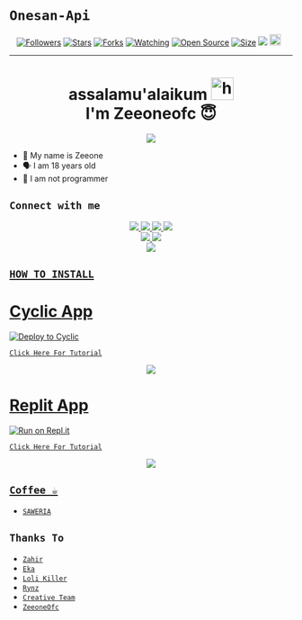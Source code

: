 # ```Onesan-Api```
<p align="center">
<a href="https://github.com/zeeone-ofc/followers"><img title="Followers" src="https://img.shields.io/github/followers/zeeone-ofc?color=red&style=flat-square"></a>
<a href="https://github.com/zeeone-ofc/api-mirip-lolhuman/stargazers/"><img title="Stars" src="https://img.shields.io/github/stars/zeeone-ofc/api-mirip-lolhuman?color=blue&style=flat-square"></a>
<a href="https://github.com/zeeone-ofc/api-mirip-lolhuman/network/members"><img title="Forks" src="https://img.shields.io/github/forks/zeeone-ofc/api-mirip-lolhuman?color=red&style=flat-square"></a>
<a href="https://github.com/zeeone-ofc/api-mirip-lolhuman/watchers"><img title="Watching" src="https://img.shields.io/github/watchers/zeeone-ofc/api-mirip-lolhuman?label=Watchers&color=blue&style=flat-square"></a>
<a href="https://github.com/zeeone-ofc/api-mirip-lolhuman"><img title="Open Source" src="https://badges.frapsoft.com/os/v2/open-source.svg?v=103"></a>
<a href="https://github.com/zeeone-ofc/api-mirip-lolhuman/"><img title="Size" src="https://img.shields.io/github/repo-size/zeeone-ofc/api-mirip-lolhuman?style=flat-square&color=green"></a>
<a href="https://hits.seeyoufarm.com"><img src="https://hits.seeyoufarm.com/api/count/incr/badge.svg?url=https%3A%2F%2Fgithub.com%2Fzeeone-ofc%2FRest-api-mirip-lolhuman&count_bg=%2379C83D&title_bg=%23555555&icon=probot.svg&icon_color=%2300FF6D&title=hits&edge_flat=false"/></a>
<a href="https://github.com/zeeone-ofc/api-mirip-lolhuman/graphs/commit-activity"><img height="20" src="https://img.shields.io/badge/Maintained%3F-yes-green.svg"></a>&nbsp;&nbsp;
</p>
<p align='center'>
    </p>

-------
<h1 align="center">assalamu'alaikum <img src="https://user-images.githubusercontent.com/1303154/88677602-1635ba80-d120-11ea-84d8-d263ba5fc3c0.gif" width="40px" alt="hi"><br>I'm Zeeoneofc 😇 </h1>
<p align="center">
  <img src="https://telegra.ph/file/5084b8b304e57794ed83c.jpg" /></>
</p>

- 👼 My name is Zeeone 
- 🗣️ I am 18 years old 
- 🔭 I am not programmer

## ```Connect with me```
<p align="center">
  <a href="https://instagram.com/zeeoneofc"><img src="https://img.shields.io/badge/Instagram-E4405F?style=for-the-badge&logo=instagram&logoColor=white"/> 
  <a href="https://wa.me/62887435047326"><img src="https://img.shields.io/badge/WhatsApp-25D366?style=for-the-badge&logo=whatsapp&logoColor=white" />
  <a href="https://www.facebook.com/profile.php?id=100015526687857"><img src="https://img.shields.io/badge/Facebook-%234267B2.svg?&style=for-the-badge&logo=facebook&logoColor=white" />
  <a href="https://t.me/zeeoneee"><img src="https://img.shields.io/badge/Telegram-%230088cc.svg?&style=for-the-badge&logo=telegram&logoColor=white" /> <br>
  <a href="https://github.com/zeeone-ofc"><img src="https://img.shields.io/badge/-GitHub-black?style=flat-square&logo=github" /> 
  <a href="https://youtube.com/channel/UCdzWwbApjkyODby7_MoRYlA"><img src="https://img.shields.io/youtube/channel/subscribers/UCdzWwbApjkyODby7_MoRYlA?style=social" /> <br>
  <a href="https://komarev.com/ghpvc/?username=zeeone-ofc&color=blue&style=flat-square&label=Profile+Dilihat"><img src="https://komarev.com/ghpvc/?username=zeeone-ofc&color=blue&style=flat-square&label=Profile+Dilihat" />

</p>

## ```HOW TO INSTALL```

# Cyclic App
[![Deploy to Cyclic](https://deploy.cyclic.app/button.svg)](https://app.cyclic.sh/#/join/zeeone-ofc)

[`Click Here For Tutorial`](https://youtu.be/7nqmS-T6Iis)

<p align="center">
  <a href="https://youtu.be/7nqmS-T6Iis"><img src="https://telegra.ph/file/82cca461eaa8544cd6e9e.jpg" />
</p>

# Replit App
[![Run on Repl.it](https://repl.it/badge/github/zeeone-ofc/Alphabot-Md)](https://replit.com)

[`Click Here For Tutorial`](https://youtu.be/7nqmS-T6Iis)

<p align="center">
  <a href="https://youtu.be/7nqmS-T6Iis"><img src="https://telegra.ph/file/82cca461eaa8544cd6e9e.jpg" />
</p>


## ```Coffee ☕```

- [`SAWERIA`](https://saweria.co/zeeoneofc)

## ```Thanks To```

- [`Zahir`]()
- [`Eka`]()
- [`Loli Killer`]()
- [`Rynz`]()
- [`Creative Team`]()
- [`ZeeoneOfc`]()
